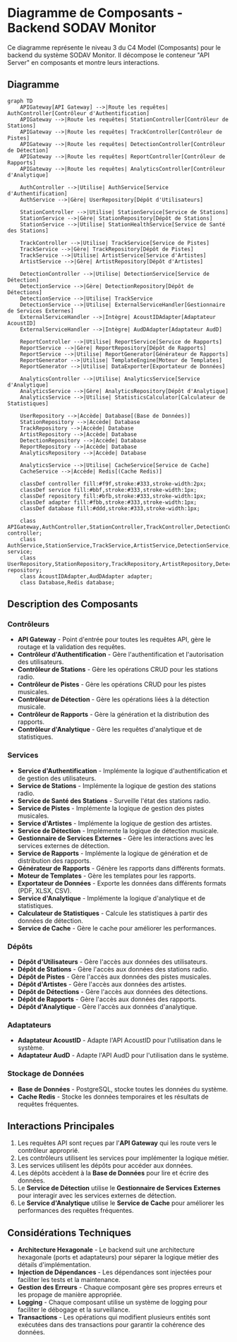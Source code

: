 # Diagramme de Composants - Backend SODAV Monitor

Ce diagramme représente le niveau 3 du C4 Model (Composants) pour le backend du système SODAV Monitor. Il décompose le conteneur "API Server" en composants et montre leurs interactions.

## Diagramme

```mermaid
graph TD
    APIGateway[API Gateway] -->|Route les requêtes| AuthController[Contrôleur d'Authentification]
    APIGateway -->|Route les requêtes| StationController[Contrôleur de Stations]
    APIGateway -->|Route les requêtes| TrackController[Contrôleur de Pistes]
    APIGateway -->|Route les requêtes| DetectionController[Contrôleur de Détection]
    APIGateway -->|Route les requêtes| ReportController[Contrôleur de Rapports]
    APIGateway -->|Route les requêtes| AnalyticsController[Contrôleur d'Analytique]
    
    AuthController -->|Utilise| AuthService[Service d'Authentification]
    AuthService -->|Gère| UserRepository[Dépôt d'Utilisateurs]
    
    StationController -->|Utilise| StationService[Service de Stations]
    StationService -->|Gère| StationRepository[Dépôt de Stations]
    StationService -->|Utilise| StationHealthService[Service de Santé des Stations]
    
    TrackController -->|Utilise| TrackService[Service de Pistes]
    TrackService -->|Gère| TrackRepository[Dépôt de Pistes]
    TrackService -->|Utilise| ArtistService[Service d'Artistes]
    ArtistService -->|Gère| ArtistRepository[Dépôt d'Artistes]
    
    DetectionController -->|Utilise| DetectionService[Service de Détection]
    DetectionService -->|Gère| DetectionRepository[Dépôt de Détections]
    DetectionService -->|Utilise| TrackService
    DetectionService -->|Utilise| ExternalServiceHandler[Gestionnaire de Services Externes]
    ExternalServiceHandler -->|Intègre| AcoustIDAdapter[Adaptateur AcoustID]
    ExternalServiceHandler -->|Intègre| AudDAdapter[Adaptateur AudD]
    
    ReportController -->|Utilise| ReportService[Service de Rapports]
    ReportService -->|Gère| ReportRepository[Dépôt de Rapports]
    ReportService -->|Utilise| ReportGenerator[Générateur de Rapports]
    ReportGenerator -->|Utilise| TemplateEngine[Moteur de Templates]
    ReportGenerator -->|Utilise| DataExporter[Exportateur de Données]
    
    AnalyticsController -->|Utilise| AnalyticsService[Service d'Analytique]
    AnalyticsService -->|Gère| AnalyticsRepository[Dépôt d'Analytique]
    AnalyticsService -->|Utilise| StatisticsCalculator[Calculateur de Statistiques]
    
    UserRepository -->|Accède| Database[(Base de Données)]
    StationRepository -->|Accède| Database
    TrackRepository -->|Accède| Database
    ArtistRepository -->|Accède| Database
    DetectionRepository -->|Accède| Database
    ReportRepository -->|Accède| Database
    AnalyticsRepository -->|Accède| Database
    
    AnalyticsService -->|Utilise| CacheService[Service de Cache]
    CacheService -->|Accède| Redis[(Cache Redis)]
    
    classDef controller fill:#f9f,stroke:#333,stroke-width:2px;
    classDef service fill:#bbf,stroke:#333,stroke-width:1px;
    classDef repository fill:#bfb,stroke:#333,stroke-width:1px;
    classDef adapter fill:#fbb,stroke:#333,stroke-width:1px;
    classDef database fill:#ddd,stroke:#333,stroke-width:1px;
    
    class APIGateway,AuthController,StationController,TrackController,DetectionController,ReportController,AnalyticsController controller;
    class AuthService,StationService,TrackService,ArtistService,DetectionService,ReportService,AnalyticsService,StationHealthService,ExternalServiceHandler,ReportGenerator,TemplateEngine,DataExporter,StatisticsCalculator,CacheService service;
    class UserRepository,StationRepository,TrackRepository,ArtistRepository,DetectionRepository,ReportRepository,AnalyticsRepository repository;
    class AcoustIDAdapter,AudDAdapter adapter;
    class Database,Redis database;
```

## Description des Composants

### Contrôleurs

- **API Gateway** - Point d'entrée pour toutes les requêtes API, gère le routage et la validation des requêtes.
- **Contrôleur d'Authentification** - Gère l'authentification et l'autorisation des utilisateurs.
- **Contrôleur de Stations** - Gère les opérations CRUD pour les stations radio.
- **Contrôleur de Pistes** - Gère les opérations CRUD pour les pistes musicales.
- **Contrôleur de Détection** - Gère les opérations liées à la détection musicale.
- **Contrôleur de Rapports** - Gère la génération et la distribution des rapports.
- **Contrôleur d'Analytique** - Gère les requêtes d'analytique et de statistiques.

### Services

- **Service d'Authentification** - Implémente la logique d'authentification et de gestion des utilisateurs.
- **Service de Stations** - Implémente la logique de gestion des stations radio.
- **Service de Santé des Stations** - Surveille l'état des stations radio.
- **Service de Pistes** - Implémente la logique de gestion des pistes musicales.
- **Service d'Artistes** - Implémente la logique de gestion des artistes.
- **Service de Détection** - Implémente la logique de détection musicale.
- **Gestionnaire de Services Externes** - Gère les interactions avec les services externes de détection.
- **Service de Rapports** - Implémente la logique de génération et de distribution des rapports.
- **Générateur de Rapports** - Génère les rapports dans différents formats.
- **Moteur de Templates** - Gère les templates pour les rapports.
- **Exportateur de Données** - Exporte les données dans différents formats (PDF, XLSX, CSV).
- **Service d'Analytique** - Implémente la logique d'analytique et de statistiques.
- **Calculateur de Statistiques** - Calcule les statistiques à partir des données de détection.
- **Service de Cache** - Gère le cache pour améliorer les performances.

### Dépôts

- **Dépôt d'Utilisateurs** - Gère l'accès aux données des utilisateurs.
- **Dépôt de Stations** - Gère l'accès aux données des stations radio.
- **Dépôt de Pistes** - Gère l'accès aux données des pistes musicales.
- **Dépôt d'Artistes** - Gère l'accès aux données des artistes.
- **Dépôt de Détections** - Gère l'accès aux données des détections.
- **Dépôt de Rapports** - Gère l'accès aux données des rapports.
- **Dépôt d'Analytique** - Gère l'accès aux données d'analytique.

### Adaptateurs

- **Adaptateur AcoustID** - Adapte l'API AcoustID pour l'utilisation dans le système.
- **Adaptateur AudD** - Adapte l'API AudD pour l'utilisation dans le système.

### Stockage de Données

- **Base de Données** - PostgreSQL, stocke toutes les données du système.
- **Cache Redis** - Stocke les données temporaires et les résultats de requêtes fréquentes.

## Interactions Principales

1. Les requêtes API sont reçues par l'**API Gateway** qui les route vers le contrôleur approprié.
2. Les contrôleurs utilisent les services pour implémenter la logique métier.
3. Les services utilisent les dépôts pour accéder aux données.
4. Les dépôts accèdent à la **Base de Données** pour lire et écrire des données.
5. Le **Service de Détection** utilise le **Gestionnaire de Services Externes** pour interagir avec les services externes de détection.
6. Le **Service d'Analytique** utilise le **Service de Cache** pour améliorer les performances des requêtes fréquentes.

## Considérations Techniques

- **Architecture Hexagonale** - Le backend suit une architecture hexagonale (ports et adaptateurs) pour séparer la logique métier des détails d'implémentation.
- **Injection de Dépendances** - Les dépendances sont injectées pour faciliter les tests et la maintenance.
- **Gestion des Erreurs** - Chaque composant gère ses propres erreurs et les propage de manière appropriée.
- **Logging** - Chaque composant utilise un système de logging pour faciliter le débogage et la surveillance.
- **Transactions** - Les opérations qui modifient plusieurs entités sont exécutées dans des transactions pour garantir la cohérence des données. 